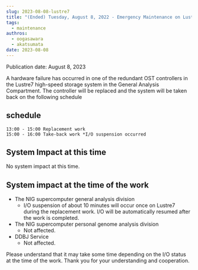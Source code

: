 ```yaml
---
slug: 2023-08-08-lustre7
title: "(Ended) Tuesday, August 8, 2022 - Emergency Maintenance on Lustre7"
tags:
  - maintenance
authros:
  - oogasawara
  - akatsumata
date: 2023-08-08
---
```


Publication date: August 8, 2023

A hardware failure has occurred in one of the redundant OST controllers in the Lustre7 high-speed storage system in the General Analysis Compartment. The controller will be replaced and the system will be taken back on the following schedule

## schedule

    13:00 - 15:00 Replacement work
    15:00 - 16:00 Take-back work *I/O suspension occurred

## System Impact at this time

No system impact at this time.

## System impact at the time of the work

- The NIG supercomputer general analysis division
    - I/O suspension of about 10 minutes will occur once on Lustre7 during the replacement work. I/O will be automatically resumed after the work is completed.
- The NIG supercomputer personal genome analysis division
    - Not affected.
- DDBJ Service
    - Not affected.

Please understand that it may take some time depending on the I/O status at the time of the work. Thank you for your understanding and cooperation.
